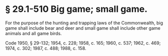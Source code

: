 # § 29.1-510 Big game; small game.

<p>For the purpose of the hunting and trapping laws of the Commonwealth, big game shall include bear and deer and small game shall include other game animals and all game birds.</p><p>Code 1950, § 29-132; 1954, c. 228; 1958, c. 165; 1960, c. 537; 1962, c. 469; 1974, c. 302; 1987, c. 488; 1988, c. 158.</p>